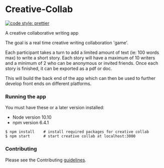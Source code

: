 # Creative-Collab

[![code style: prettier](https://img.shields.io/badge/code_style-prettier-ff69b4.svg?style=flat-square)](https://github.com/prettier/prettier)

A creative collaborative writing app

The goal is a real time creative writing collaboration 'game'.

Each participant takes a turn to add a limited amount of text (ie: 100 words max) to write a short story. Each story will have a maximum of 10 writers and a minimum of 2 who can be anonymous or invited friends. Once each story is finished, it can be exported as a pdf or doc.

This will build the back end of the app which can then be used to further develop front ends on different platforms.

### Running the app
You must have these or a later version installed:

* Node version 10.10
* npm version 6.4.1

```
$ npm install    # install required packages for creative collab
$ npm start      # start creative collab at localhost:3000
```

### Contributing
Please see the Contributing [guidelines](CONTRIBUTING.md).
